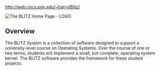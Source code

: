 <p><a href="http://web.cecs.pdx.edu/%7Eharry/Blitz/">http://web.cecs.pdx.edu/~harry/Blitz/</a></p>
<p><img src="http://web.cecs.pdx.edu/%7Eharry/Blitz/logo.jpg" alt="The BLITZ Home Page - LOGO" border="0" /> </p>
<h2>
    Overview
  </h2>
<p>


The BLITZ System is a collection of software designed to support a university-level
course on Operating Systems. Over the course of one or two terms, students will implement
a small, but complete, operating system kernel.
The BLITZ software provides the framework for these student projects.</p>